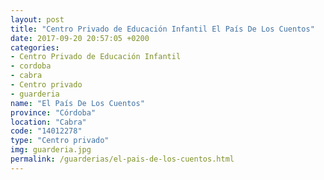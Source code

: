 ```yaml
---
layout: post
title: "Centro Privado de Educación Infantil El País De Los Cuentos"
date: 2017-09-20 20:57:05 +0200
categories:
- Centro Privado de Educación Infantil
- cordoba
- cabra
- Centro privado
- guarderia
name: "El País De Los Cuentos"
province: "Córdoba"
location: "Cabra"
code: "14012278"
type: "Centro privado"
img: guarderia.jpg
permalink: /guarderias/el-pais-de-los-cuentos.html
---
```

